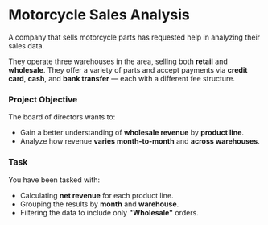 # Motorcycle Sales Analysis

A company that sells motorcycle parts has requested help in analyzing their sales data.

They operate three warehouses in the area, selling both **retail** and **wholesale**. They offer a variety of parts and accept payments via **credit card**, **cash**, and **bank transfer** — each with a different fee structure.

### Project Objective

The board of directors wants to:

- Gain a better understanding of **wholesale revenue** by **product line**.
- Analyze how revenue **varies month-to-month** and **across warehouses**.

### Task

You have been tasked with:

- Calculating **net revenue** for each product line.
- Grouping the results by **month** and **warehouse**.
- Filtering the data to include only **"Wholesale"** orders.

